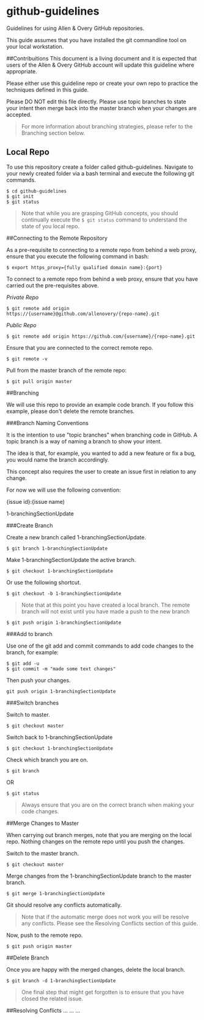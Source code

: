github-guidelines
=================

Guidelines for using Allen &amp; Overy GitHub repositories.

This guide assumes that you have installed the git commandline tool on your local workstation.

##Contribuitions
This document is a living document and it is expected that users of the Allen & Overy GitHub account will update this guideline where appropriate.

Please either use this guideline repo or create your own repo to practice the techniques defined in this guide.

Please DO NOT edit this file directly.  Please use topic branches to state your intent then merge back into the master branch when your changes are accepted.

>For more information about branching strategies, please refer to the Branching section below.

## Local Repo
To use this repository create a folder called github-guidelines.  Navigate to your newly created folder via a bash terminal and execute the following git commands. 

````
$ cd github-guidelines
$ git init
$ git status
````

>Note that while you are grasping GitHub concepts, you should continually execute the `$ git status` command to understand the state of you local repo.

##Connecting to the Remote Repository

As a pre-requisite to connecting to a remote repo from behind a web proxy, ensure that you execute the following command in bash:

````
$ export https_proxy={fully qualified domain name}:{port}
````

To connect to a remote repo from behind a web proxy, ensure that you have carried out the pre-requisites above.

_Private Repo_

````
$ git remote add origin https://{username}@github.com/allenovery/{repo-name}.git
````
_Public Repo_

````
$ git remote add origin https://github.com/{username}/{repo-name}.git
````

Ensure that you are connected to the correct remote repo.

````
$ git remote -v
````

Pull from the master branch of the remote repo:

````
$ git pull origin master
````

##Branching

We will use this repo to provide an example code branch.  If you follow this example, please don't delete the remote branches.

###Branch Naming Conventions

It is the intention to use "topic branches" when branching code in GitHub.  A topic branch is a way of naming a branch to show your intent.

The idea is that, for example, you wanted to add a new feature or fix a bug, you would name the branch accordingly.  

This concept also requires the user to create an issue first in relation to any change.

For now we will use the following convention:

{issue id}:{issue name)

1-branchingSectionUpdate

###Create Branch

Create a new branch called 1-branchingSectionUpdate.

````
$ git branch 1-branchingSectionUpdate
````

Make 1-branchingSectionUpdate the active branch.

````
$ git checkout 1-branchingSectionUpdate
````

Or use the following shortcut.

````
$ git checkout -b 1-branchingSectionUpdate
````

>Note that at this point you have created a local branch.  The remote branch will not exist until you have made a push to the new branch

````
$ git push origin 1-branchingSectionUpdate
````

###Add to branch

Use one of the git add and commit commands to add code changes to the branch, for example:

````
$ git add -u
$ git commit -m "made some text changes"
````

Then push your changes.

````
git push origin 1-branchingSectionUpdate
````

###Switch branches

Switch to master.

````
$ git checkout master
````

Switch back to 1-branchingSectionUpdate

````
$ git checkout 1-branchingSectionUpdate
````

Check which branch you are on.

````
$ git branch
````
OR
````
$ git status
````

>Always ensure that you are on the correct branch when making your code changes.

##Merge Changes to Master

When carrying out branch merges, note that you are merging on the local repo.  Nothing changes on the remote repo until you push the changes.

Switch to the master branch.

````
$ git checkout master
````

Merge changes from the 1-branchingSectionUpdate branch to the master branch.

````
$ git merge 1-branchingSectionUpdate
````

Git should resolve any conflicts automatically.

>Note that if the automatic merge does not work you will be resolve any conflicts.  Please see the Resolving Conflicts section of this guide.

Now, push to the remote repo.

````
$ git push origin master
````

##Delete Branch

Once you are happy with the merged changes, delete the local branch.

````
$ git branch -d 1-branchingSectionUpdate
````

> One final step that might get forgotten is to ensure that you have closed the related issue.
 
##Resolving Conflicts
...
...
...
